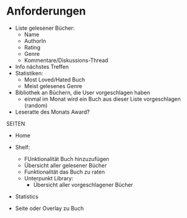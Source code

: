 # Anforderungen

- Liste gelesener Bücher:
    - Name
    - AuthorIn
    - Rating
    - Genre
    - Kommentare/Diskussions-Thread
- Info nächstes Treffen
- Statistiken:
    - Most Loved/Hated Buch
    - Meist gelesenes Genre
- Bibliothek an Büchern, die User vorgeschlagen haben
    - einmal im Monat wird ein Buch aus dieser Liste vorgeschlagen (random)
- Leseratte des Monats Award?


SEITEN
- Home
- Shelf: 
    - FUnktionalität Buch hinzuzufügen
    - Übersicht aller gelesener Bücher
    - Funktionalität das Buch zu raten
    - Unterpunkt Library: 
        - Übersicht aller vorgeschlagener Bücher
- Statistics

- Seite oder Overlay zu Buch


